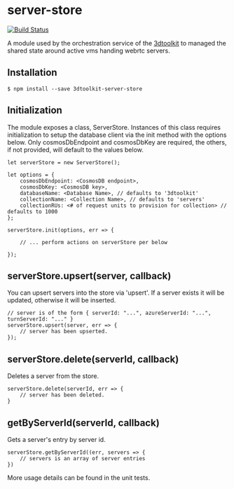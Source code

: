 # server-store

[![Build Status](https://travis-ci.com/CatalystCode/3dtoolkit-server-store.svg?branch=master)](https://travis-ci.com/CatalystCode/3dtoolkit-server-store)

A module used by the orchestration service of the [3dtoolkit](https://github.com/CatalystCode/3dtoolkit) to managed the shared state around active vms handing webrtc servers.

## Installation

```
$ npm install --save 3dtoolkit-server-store
```

## Initialization

The module exposes a class, ServerStore. Instances of this class requires initialization to setup the database client via the init method with the options below. Only cosmosDbEndpoint and cosmosDbKey are required, the others, if not provided, will default to the values below.

```
let serverStore = new ServerStore();

let options = {
    cosmosDbEndpoint: <CosmosDB endpoint>,
    cosmosDbKey: <CosmosDB key>,
    databaseName: <Database Name>, // defaults to '3dtoolkit'
    collectionName: <Collection Name>, // defaults to 'servers'
    collectionRUs: <# of request units to provision for collection> // defaults to 1000
};

serverStore.init(options, err => {

    // ... perform actions on serverStore per below

});
```

## serverStore.upsert(server, callback)

You can upsert servers into the store via 'upsert'. If a server exists it will be updated, otherwise it will be inserted.

```
// server is of the form { serverId: "...", azureServerId: "...", turnServerId: "..." }
serverStore.upsert(server, err => {
    // server has been upserted.
});
```

## serverStore.delete(serverId, callback)

Deletes a server from the store.

```
serverStore.delete(serverId, err => {
    // server has been deleted.
}
```

## getByServerId(serverId, callback)

Gets a server's entry by server id.

```
serverStore.getByServerId((err, servers => {
    // servers is an array of server entries
})
```

More usage details can be found in the unit tests.
